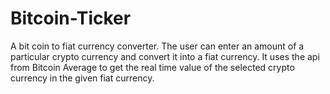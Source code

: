 # Bitcoin-Ticker
A bit coin to fiat currency converter. The user can enter an amount of a particular crypto currency and convert it into a fiat currency. It uses the api from Bitcoin Average to get the real time value of the selected crypto currency in the given fiat currency.
